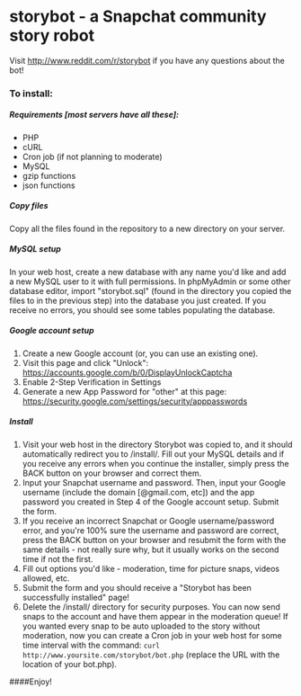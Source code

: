 # storybot - a Snapchat community story robot

Visit http://www.reddit.com/r/storybot if you have any questions about the bot!

### To install:

##### Requirements [most servers have all these]: 
- PHP
- cURL
- Cron job (if not planning to moderate)
- MySQL
- gzip functions
- json functions

##### Copy files
Copy all the files found in the repository to a new directory on your server.

##### MySQL setup
In your web host, create a new database with any name you'd like and add a new MySQL user to it with full permissions. In phpMyAdmin or some other database editor, import "storybot.sql" (found in the directory you copied the files to in the previous step) into the database you just created. If you receive no errors, you should see some tables populating the database.

##### Google account setup
1. Create a new Google account (or, you can use an existing one).
2. Visit this page and click "Unlock": https://accounts.google.com/b/0/DisplayUnlockCaptcha
3. Enable 2-Step Verification in Settings
4. Generate a new App Password for "other" at this page: https://security.google.com/settings/security/apppasswords

##### Install
1. Visit your web host in the directory Storybot was copied to, and it should automatically redirect you to /install/. Fill out your MySQL details and if you receive any errors when you continue the installer, simply press the BACK button on your browser and correct them. 
2. Input your Snapchat username and password. Then, input your Google username (include the domain [@gmail.com, etc]) and the app password you created in Step 4 of the Google account setup. Submit the form.
3. If you receive an incorrect Snapchat or Google username/password error, and you're 100% sure the username and password are correct, press the BACK button on your browser and resubmit the form with the same details - not really sure why, but it usually works on the second time if not the first.
4. Fill out options you'd like - moderation, time for picture snaps, videos allowed, etc.
5. Submit the form and you should receive a "Storybot has been successfully installed" page! 
6. Delete the /install/ directory for security purposes. You can now send snaps to the account and have them appear in the moderation queue! If you wanted every snap to be auto uploaded to the story without moderation, now you can create a Cron job in your web host for some time interval with the command: `curl http://www.yoursite.com/storybot/bot.php` (replace the URL with the location of your bot.php).

####Enjoy!
